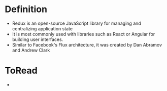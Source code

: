 # Definition
* Redux is an open-source JavaScript library for managing and centralizing application state
* It is most commonly used with libraries such as React or Angular for building user interfaces. 
* Similar to Facebook's Flux architecture, it was created by Dan Abramov and Andrew Clark


# ToRead
* 
